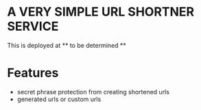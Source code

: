 # A VERY SIMPLE URL SHORTNER SERVICE

This is deployed at ** to be determined **

Features
========
  - secret phrase protection from creating shortened urls
  - generated urls or custom urls
  
